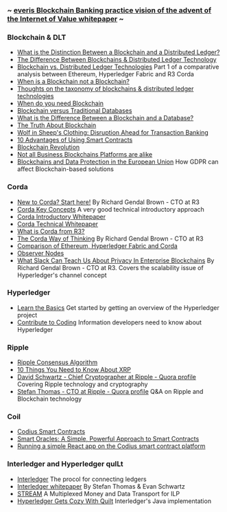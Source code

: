 ### ~ [everis Blockchain Banking practice vision of the advent of the Internet of Value whitepaper](https://github.com/jotaele84/blockchain-resources/blob/master/Resources/The%20Advent%20of%20the%20Internet%20of%20Value.pdf) ~

### Blockchain & DLT
* [What is the Distinction Between a Blockchain and a Distributed Ledger?](https://www.r3.com/blog/what-is-the-distinction-between-a-blockchain-and-a-distributed-ledger/)
* [The Difference Between Blockchains & Distributed Ledger Technology](https://towardsdatascience.com/the-difference-between-blockchains-distributed-ledger-technology-42715a0fa92)
* [Blockchain vs. Distributed Ledger Technologies](https://media.consensys.net/blockchain-vs-distributed-ledger-technologies-1e0289a87b16) Part 1 of a comparative analysis between Ethereum, Hyperledger Fabric and R3 Corda
* [When is a Blockchain not a Blockchain?](http://www.r3cev.com/blog/2017/2/24/when-is-a-blockchain-not-a-blockchain)
* [Thoughts on the taxonomy of blockchains & distributed ledger technologies](https://www.linkedin.com/pulse/thoughts-taxonomy-blockchains-distributed-ledger-colin-platt/)
* [When do you need Blockchain](https://www.cointelligence.com/content/when-do-you-need-blockchain/)
* [Blockchain versus Traditional Databases](https://hackernoon.com/blockchains-versus-traditional-databases-c1a728159f79)
* [What is the Difference Between a Blockchain and a Database?](https://www.coindesk.com/information/what-is-the-difference-blockchain-and-database/)
* [The Truth About Blockchain](https://hbr.org/2017/01/the-truth-about-blockchain)
* [Wolf in Sheep's Clothing: Disruption Ahead for Transaction Banking](http://www.bain.com/publications/articles/disruption-ahead-for-transaction-banking.aspx)
* [10 Advantages of Using Smart Contracts](https://medium.com/@ChainTrade/10-advantages-of-using-smart-contracts-bc29c508691a)
* [Blockchain Revolution](http://blockchain-revolution.com/)
* [Not all Business Blockchains Platforms are alike](https://www.r3.com/blog/not-all-business-blockchain-platforms-are-alike/)
* [Blockchains and Data Protection in the European Union](https://github.com/jotaele84/blockchain-resources/blob/master/Resources/Blockchains-and-Data-Protection-in-the-European-Union.pdf) How GDPR can affect Blockchain-based solutions

### Corda
* [New to Corda? Start here!](https://medium.com/corda/new-to-corda-start-here-8ba9b48ab96c) By Richard Gendal Brown - CTO at R3
* [Corda Key Concepts](https://docs.corda.net/key-concepts.html) A very good technical introductory approach
* [Corda Introductory Whitepaper](https://docs.corda.net/_static/corda-introductory-whitepaper.pdf)
* [Corda Technical Whitepaper](https://docs.corda.net/_static/corda-technical-whitepaper.pdf)
* [What is Corda from R3?](https://medium.com/@mark.heaver/what-is-corda-from-r3-6f0657572ac1)
* [The Corda Way of Thinking](https://gendal.me/2017/02/21/the-corda-way-of-thinking/) By Richard Gendal Brown - CTO at R3
* [Comparison of Ethereum, Hyperledger Fabric and Corda](https://medium.com/@philippsandner/comparison-of-ethereum-hyperledger-fabric-and-corda-21c1bb9442f6)
* [Observer Nodes](https://docs.corda.net/tutorial-observer-nodes.html)
* [What Slack Can Teach Us About Privacy In Enterprise Blockchains](https://gendal.me/2017/07/20/what-slack-can-teach-us-about-privacy-in-enterprise-blockchains/) By Richard Gendal Brown - CTO at R3. Covers the scalability issue of Hyperledger's channel concept

### Hyperledger
* [Learn the Basics](https://www.hyperledger.org/community/basics) Get started by getting an overview of the Hyperledger project
* [Contribute to Coding](https://www.hyperledger.org/community/coding) Information developers need to know about Hyperledger

### Ripple
* [Ripple Consensus Algorithm](https://ripple.com/files/ripple_consensus_whitepaper.pdf)
* [10 Things You Need to Know About XRP](https://ripple.com/insights/10-things-need-know-xrp/)
* [David Schwartz - Chief Cryptographer at Ripple - Quora profile](https://www.quora.com/profile/David-Schwartz-9) Covering Ripple technology and cryptography
* [Stefan Thomas - CTO at Ripple - Quora profile](https://www.quora.com/profile/Stefan-Thomas-1) Q&A on Ripple and Blockchain technology

### Coil
* [Codius Smart Contracts](https://medium.com/coil/codius-smart-contracts-made-from-containers-b3b16c3e3890)
* [Smart Oracles: A Simple, Powerful Approach to Smart Contracts](https://github.com/codius/codius/wiki/Smart-Oracles:-A-Simple,-Powerful-Approach-to-Smart-Contracts)
* [Running a simple React app on the Codius smart contract platform](https://medium.com/codius/running-a-simple-react-app-on-the-codius-smart-contract-platform-7ddefce8cb06)

### Interledger and Hyperledger quILt
* [Interledger](https://interledger.org/) The procol for connecting ledgers
* [Interledger whitepaper](https://interledger.org/interledger.pdf) By Stefan Thomas & Evan Schwartz
* [STREAM](https://interledger.org/rfcs/0029-stream/) A Multiplexed Money and Data Transport for ILP
* [Hyperledger Gets Cozy With Quilt](https://www.hyperledger.org/blog/2017/10/16/hyperledger-gets-cozy-with-quilt) Interledger's Java implementation



